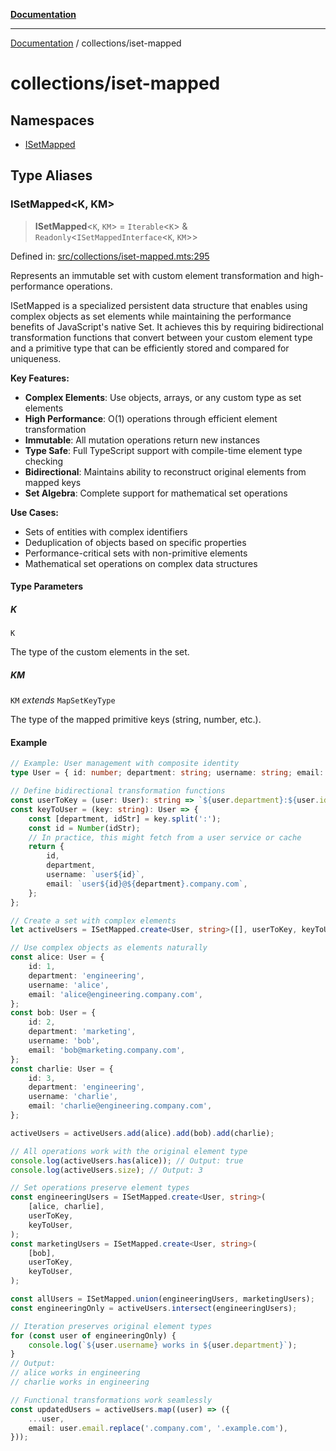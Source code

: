 [**Documentation**](../../README.md)

---

[Documentation](../../README.md) / collections/iset-mapped

# collections/iset-mapped

## Namespaces

- [ISetMapped](namespaces/ISetMapped.md)

## Type Aliases

### ISetMapped\<K, KM\>

> **ISetMapped**\<`K`, `KM`\> = `Iterable`\<`K`\> & `Readonly`\<`ISetMappedInterface`\<`K`, `KM`\>\>

Defined in: [src/collections/iset-mapped.mts:295](https://github.com/noshiro-pf/ts-data-forge/blob/main/src/collections/iset-mapped.mts#L295)

Represents an immutable set with custom element transformation and high-performance operations.

ISetMapped is a specialized persistent data structure that enables using complex objects as set elements
while maintaining the performance benefits of JavaScript's native Set. It achieves this by requiring
bidirectional transformation functions that convert between your custom element type and a primitive type
that can be efficiently stored and compared for uniqueness.

**Key Features:**

- **Complex Elements**: Use objects, arrays, or any custom type as set elements
- **High Performance**: O(1) operations through efficient element transformation
- **Immutable**: All mutation operations return new instances
- **Type Safe**: Full TypeScript support with compile-time element type checking
- **Bidirectional**: Maintains ability to reconstruct original elements from mapped keys
- **Set Algebra**: Complete support for mathematical set operations

**Use Cases:**

- Sets of entities with complex identifiers
- Deduplication of objects based on specific properties
- Performance-critical sets with non-primitive elements
- Mathematical set operations on complex data structures

#### Type Parameters

##### K

`K`

The type of the custom elements in the set.

##### KM

`KM` _extends_ `MapSetKeyType`

The type of the mapped primitive keys (string, number, etc.).

#### Example

```typescript
// Example: User management with composite identity
type User = { id: number; department: string; username: string; email: string };

// Define bidirectional transformation functions
const userToKey = (user: User): string => `${user.department}:${user.id}`;
const keyToUser = (key: string): User => {
    const [department, idStr] = key.split(':');
    const id = Number(idStr);
    // In practice, this might fetch from a user service or cache
    return {
        id,
        department,
        username: `user${id}`,
        email: `user${id}@${department}.company.com`,
    };
};

// Create a set with complex elements
let activeUsers = ISetMapped.create<User, string>([], userToKey, keyToUser);

// Use complex objects as elements naturally
const alice: User = {
    id: 1,
    department: 'engineering',
    username: 'alice',
    email: 'alice@engineering.company.com',
};
const bob: User = {
    id: 2,
    department: 'marketing',
    username: 'bob',
    email: 'bob@marketing.company.com',
};
const charlie: User = {
    id: 3,
    department: 'engineering',
    username: 'charlie',
    email: 'charlie@engineering.company.com',
};

activeUsers = activeUsers.add(alice).add(bob).add(charlie);

// All operations work with the original element type
console.log(activeUsers.has(alice)); // Output: true
console.log(activeUsers.size); // Output: 3

// Set operations preserve element types
const engineeringUsers = ISetMapped.create<User, string>(
    [alice, charlie],
    userToKey,
    keyToUser,
);
const marketingUsers = ISetMapped.create<User, string>(
    [bob],
    userToKey,
    keyToUser,
);

const allUsers = ISetMapped.union(engineeringUsers, marketingUsers);
const engineeringOnly = activeUsers.intersect(engineeringUsers);

// Iteration preserves original element types
for (const user of engineeringOnly) {
    console.log(`${user.username} works in ${user.department}`);
}
// Output:
// alice works in engineering
// charlie works in engineering

// Functional transformations work seamlessly
const updatedUsers = activeUsers.map((user) => ({
    ...user,
    email: user.email.replace('.company.com', '.example.com'),
}));
```
